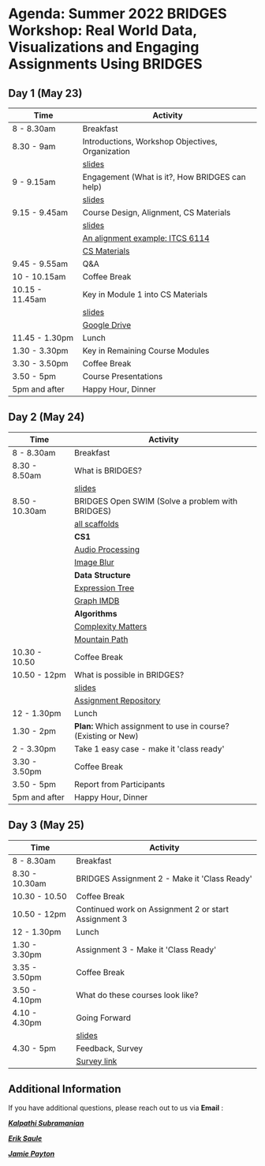 # Agenda: Summer 2022 BRIDGES Workshop: Real World Data, Visualizations and Engaging Assignments Using BRIDGES 

## Day 1 (May 23)

|  Time  |  Activity  |
|  ----- |  ------ |
|  8 - 8.30am      |  Breakfast |
|  8.30 - 9am      | Introductions, Workshop Objectives, Organization |
|                  | [slides](slides/objective.pdf) |
|  9 - 9.15am      | Engagement (What is it?, How BRIDGES can help) |
|                  | [slides](slides/engagement_bridges.pdf) |
|  9.15 - 9.45am   | Course Design, Alignment, CS Materials  |
|                  | [slides](slides/coursestructure_csmat.pdf) |
|                  | [An alignment example: ITCS 6114](slides/sturcture_figs/6114.html) |
|                  | [CS Materials](https://cs-materials.herokuapp.com/) |
|  9.45 - 9.55am   |  Q&A  |
|  10 - 10.15am    |  Coffee Break |
|  10.15 - 11.45am | Key in Module 1 into CS Materials |
|                  | [slides](slides/coursestructure_csmat.pdf) |
|                  | [Google Drive](https://drive.google.com/drive/u/0/folders/1uwBf4wXveJJk8RQ24BmWKhy1f5WjxgBH)                                           |
|  11.45 - 1.30pm  | Lunch |
|  1.30 - 3.30pm   | Key in Remaining Course Modules |
|  3.30 - 3.50pm   | Coffee Break |
|  3.50 - 5pm      |  Course Presentations  |
|  5pm and after   |  Happy Hour, Dinner |


## Day 2 (May 24)

|  Time  |  Activity  |
|  ----- |  ------ |
|  8 - 8.30am     |  Breakfast |
|  8.30 - 8.50am  | What is BRIDGES?  |
|                 | [slides](slides/bridgestutorial.pdf) |
|  8.50 - 10.30am | BRIDGES Open SWIM  (Solve a problem with BRIDGES)  |
|                 | [all scaffolds](openswim.zip)                       |
|                 | **CS1**                               |
|                 | [Audio Processing](openswim/33-AudioMixing/README.html) |
|                 | [Image Blur](openswim/image_blur/README.html) |
|                 | **Data Structure**                    |
|                 | [Expression Tree](openswim/expression_tree/README.html) |
|                 | [Graph IMDB](openswim/graphIMDB/README.html) |
|                 | **Algorithms**                        |
|                 | [Complexity Matters](openswim/complexity_matters/README.html) |
|                 | [Mountain Path](openswim/23-MountainPaths/README.html) |
|  10.30 - 10.50  | Coffee Break |
|  10.50 - 12pm   | What is possible in BRIDGES? |
|                 | [slides](slides/whatispossible.pdf) |
|                 | [Assignment Repository](https://bridgesuncc.github.io/newassignments.html) |
|  12 - 1.30pm    | Lunch  | 
|  1.30 - 2pm     | **Plan:** Which assignment to use in course? (Existing or New) |
|  2 - 3.30pm     | Take 1 easy case - make it 'class ready' | 
|  3.30 - 3.50pm  | Coffee Break | 
|  3.50 - 5pm     | Report from Participants | 
|  5pm and after  | Happy Hour, Dinner|  

## Day 3 (May 25)

|  Time  |  Activity  |
|  ----- |  ------ |
|  8 - 8.30am     | Breakfast  |
|  8.30 - 10.30am | BRIDGES Assignment 2 - Make it 'Class Ready' |
|  10.30 - 10.50  | Coffee Break |
|  10.50 - 12pm   | Continued work on Assignment 2 or start Assignment 3 |
|  12 - 1.30pm    | Lunch   |
|  1.30 - 3.30pm  |  Assignment 3 - Make it 'Class Ready'  |
|  3.35 - 3.50pm  | Coffee Break  |
|  3.50 - 4.10pm  | What do these courses look like?  |
|  4.10 - 4.30pm  | Going Forward  |
|                 | [slides](slides/goingfurther.pdf) |
|  4.30 - 5pm     | Feedback, Survey  |
|                 | [Survey link](https://uncc.qualtrics.com/jfe/form/SV_8qrqXA56YIwKCeq) |

## Additional Information

If you have additional questions, please reach out to us via **Email** :

[***Kalpathi Subramanian***](mailto:krs@uncc.edu?subject=BRIDGES%20Summer22%20Workshop)

[***Erik Saule***](mailto:esaule@uncc.edu?subject=BRIDGES%20Summer22%20Workshop)

[***Jamie Payton***](mailto:payton@temple.edu?subject=BRIDGES%20Summer22%20Workshop)
